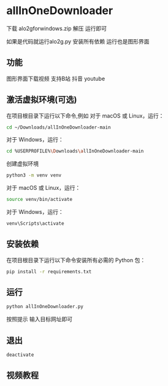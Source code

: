 # allInOneDownloader

下载 alo2gforwindows.zip 解压 运行即可

如果是代码就运行alo2g.py 安装所有依赖 运行也是图形界面

## 功能

图形界面下载视频 支持B站 抖音 youtube

## 激活虚拟环境(可选)
在项目根目录下运行以下命令,例如
对于 macOS 或 Linux，运行：
```bash
cd ~/Downloads/allInOneDownloader-main
```
对于 Windows，运行：
```bash
cd %USERPROFILE%\Downloads\allInOneDownloader-main
```
创建虚拟环境
```bash
python3 -m venv venv
```
对于 macOS 或 Linux，运行：
```bash
source venv/bin/activate
```
对于 Windows，运行：
```bash
venv\Scripts\activate
```

## 安装依赖

在项目根目录下运行以下命令安装所有必需的 Python 包：

```bash
pip install -r requirements.txt
```

## 运行
```bash
python allInOneDownloader.py
```
按照提示 输入目标网址即可

## 退出
```bash
deactivate
```

## 视频教程
```bash

```

